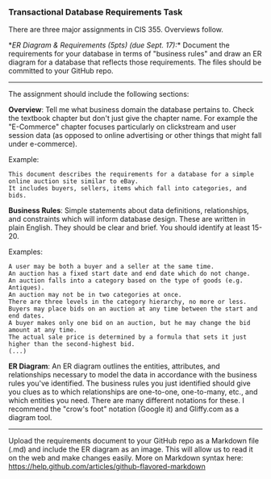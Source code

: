 ### Transactional Database Requirements Task

There are three major assignments in CIS 355.  Overviews follow.

\**ER Diagram & Requirements (5pts) (due Sept. 17):** Document the requirements for your database in terms of "business rules" and draw an ER diagram for a database that reflects those requirements.  The files should be committed to your GitHub repo.

---

The assignment should include the following sections:

**Overview**:  Tell me what business domain the database pertains to. Check the textbook chapter but don't just give the chapter name. For example the "E-Commerce" chapter focuses particularly on clickstream and user session data (as opposed to online advertising or other things that might fall under e-commerce).

Example:

    This document describes the requirements for a database for a simple online auction site similar to eBay.  
    It includes buyers, sellers, items which fall into categories, and bids.
    
**Business Rules**:  Simple statements about data definitions, relationships, and constraints which will inform database design.  These are written in plain English.  They should be clear and brief.  You should identify at least 15-20.

Examples:

    A user may be both a buyer and a seller at the same time.
    An auction has a fixed start date and end date which do not change.
    An auction falls into a category based on the type of goods (e.g. Antiques).
    An auction may not be in two categories at once.
    There are three levels in the category hierarchy, no more or less.
    Buyers may place bids on an auction at any time between the start and end dates.
    A buyer makes only one bid on an auction, but he may change the bid amount at any time.
    The actual sale price is determined by a formula that sets it just higher than the second-highest bid.
    (...)

**ER Diagram**:  An ER diagram outlines the entities, attributes, and relationships necessary to model the data in accordance with the business rules you've identified.  The business rules you just identified should give you clues as to which relationships are one-to-one, one-to-many, etc., and which entities you need.  There are many different notations for these.  I recommend the "crow's foot" notation (Google it) and Gliffy.com as a diagram tool.

---

Upload the requirements document to your GitHub repo as a Markdown file (.md) and include the ER diagram as an image.  This will allow us to read it on the web and make changes easily.  More on Markdown syntax here:  https://help.github.com/articles/github-flavored-markdown